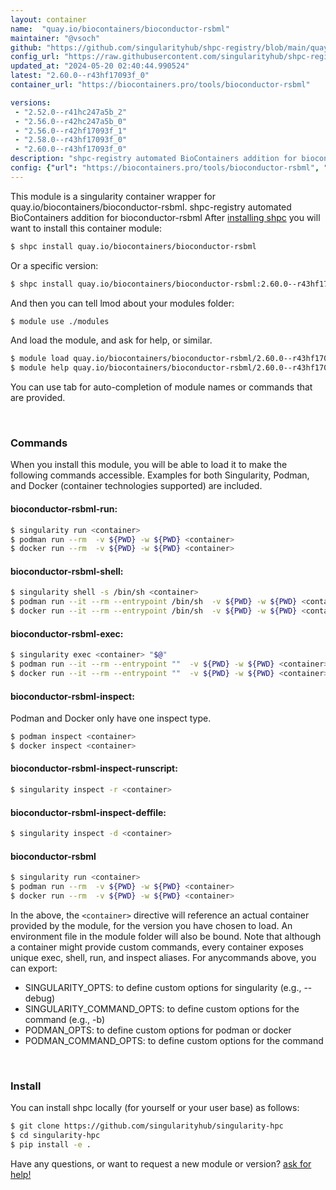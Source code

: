 ```yaml
---
layout: container
name:  "quay.io/biocontainers/bioconductor-rsbml"
maintainer: "@vsoch"
github: "https://github.com/singularityhub/shpc-registry/blob/main/quay.io/biocontainers/bioconductor-rsbml/container.yaml"
config_url: "https://raw.githubusercontent.com/singularityhub/shpc-registry/main/quay.io/biocontainers/bioconductor-rsbml/container.yaml"
updated_at: "2024-05-20 02:40:44.990524"
latest: "2.60.0--r43hf17093f_0"
container_url: "https://biocontainers.pro/tools/bioconductor-rsbml"

versions:
 - "2.52.0--r41hc247a5b_2"
 - "2.56.0--r42hc247a5b_0"
 - "2.56.0--r42hf17093f_1"
 - "2.58.0--r43hf17093f_0"
 - "2.60.0--r43hf17093f_0"
description: "shpc-registry automated BioContainers addition for bioconductor-rsbml"
config: {"url": "https://biocontainers.pro/tools/bioconductor-rsbml", "maintainer": "@vsoch", "description": "shpc-registry automated BioContainers addition for bioconductor-rsbml", "latest": {"2.60.0--r43hf17093f_0": "sha256:51df079c3d8ec4558067544e2684896227604d8e44bf0fcfff9903cdd0164b13"}, "tags": {"2.52.0--r41hc247a5b_2": "sha256:aa1e274e4cf51299daadaf5a57c3a639a920fb970fc342422ca0721aaf24e106", "2.56.0--r42hc247a5b_0": "sha256:7af5b8692c7a78e4da1ad4ef00b5b9c57b273a06f3b6e37ccae03f35fab0e6c6", "2.56.0--r42hf17093f_1": "sha256:14dbafdc4f3be53b2bce1db49c514d3d1d22b17dbdf6e41b5e94084d0f3f0ae8", "2.58.0--r43hf17093f_0": "sha256:adbcfc9e8ddd295123f1cb056ad6e3fd2633c62aad2602621a4b08020c212aae", "2.60.0--r43hf17093f_0": "sha256:51df079c3d8ec4558067544e2684896227604d8e44bf0fcfff9903cdd0164b13"}, "docker": "quay.io/biocontainers/bioconductor-rsbml"}
---
```


This module is a singularity container wrapper for quay.io/biocontainers/bioconductor-rsbml.
shpc-registry automated BioContainers addition for bioconductor-rsbml
After [installing shpc](#install) you will want to install this container module:


```bash
$ shpc install quay.io/biocontainers/bioconductor-rsbml
```

Or a specific version:

```bash
$ shpc install quay.io/biocontainers/bioconductor-rsbml:2.60.0--r43hf17093f_0
```

And then you can tell lmod about your modules folder:

```bash
$ module use ./modules
```

And load the module, and ask for help, or similar.

```bash
$ module load quay.io/biocontainers/bioconductor-rsbml/2.60.0--r43hf17093f_0
$ module help quay.io/biocontainers/bioconductor-rsbml/2.60.0--r43hf17093f_0
```

You can use tab for auto-completion of module names or commands that are provided.

<br>

### Commands

When you install this module, you will be able to load it to make the following commands accessible.
Examples for both Singularity, Podman, and Docker (container technologies supported) are included.

#### bioconductor-rsbml-run:

```bash
$ singularity run <container>
$ podman run --rm  -v ${PWD} -w ${PWD} <container>
$ docker run --rm  -v ${PWD} -w ${PWD} <container>
```

#### bioconductor-rsbml-shell:

```bash
$ singularity shell -s /bin/sh <container>
$ podman run --it --rm --entrypoint /bin/sh  -v ${PWD} -w ${PWD} <container>
$ docker run --it --rm --entrypoint /bin/sh  -v ${PWD} -w ${PWD} <container>
```

#### bioconductor-rsbml-exec:

```bash
$ singularity exec <container> "$@"
$ podman run --it --rm --entrypoint ""  -v ${PWD} -w ${PWD} <container> "$@"
$ docker run --it --rm --entrypoint ""  -v ${PWD} -w ${PWD} <container> "$@"
```

#### bioconductor-rsbml-inspect:

Podman and Docker only have one inspect type.

```bash
$ podman inspect <container>
$ docker inspect <container>
```

#### bioconductor-rsbml-inspect-runscript:

```bash
$ singularity inspect -r <container>
```

#### bioconductor-rsbml-inspect-deffile:

```bash
$ singularity inspect -d <container>
```



#### bioconductor-rsbml

```bash
$ singularity run <container>
$ podman run --rm  -v ${PWD} -w ${PWD} <container>
$ docker run --rm  -v ${PWD} -w ${PWD} <container>
```


In the above, the `<container>` directive will reference an actual container provided
by the module, for the version you have chosen to load. An environment file in the
module folder will also be bound. Note that although a container
might provide custom commands, every container exposes unique exec, shell, run, and
inspect aliases. For anycommands above, you can export:

 - SINGULARITY_OPTS: to define custom options for singularity (e.g., --debug)
 - SINGULARITY_COMMAND_OPTS: to define custom options for the command (e.g., -b)
 - PODMAN_OPTS: to define custom options for podman or docker
 - PODMAN_COMMAND_OPTS: to define custom options for the command

<br>

### Install

You can install shpc locally (for yourself or your user base) as follows:

```bash
$ git clone https://github.com/singularityhub/singularity-hpc
$ cd singularity-hpc
$ pip install -e .
```

Have any questions, or want to request a new module or version? [ask for help!](https://github.com/singularityhub/singularity-hpc/issues)